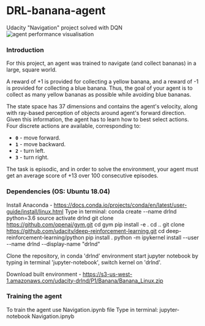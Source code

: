 # DRL-banana-agent
Udacity "Navigation" project solved with DQN
![agent performance visualisation](fin_banana.gif)

### Introduction

For this project, an agent was trained to navigate (and collect bananas) in a large, square world.

A reward of +1 is provided for collecting a yellow banana, and a reward of -1 is provided for collecting a blue banana.  Thus, the goal of your agent is to collect as many yellow bananas as possible while avoiding blue bananas.  

The state space has 37 dimensions and contains the agent's velocity, along with ray-based perception of objects around agent's forward direction.  Given this information, the agent has to learn how to best select actions.  Four discrete actions are available, corresponding to:
- **`0`** - move forward.
- **`1`** - move backward.
- **`2`** - turn left.
- **`3`** - turn right.

The task is episodic, and in order to solve the environment, your agent must get an average score of +13 over 100 consecutive episodes.

### Dependencies (OS: Ubuntu 18.04)
Install Anaconda - https://docs.conda.io/projects/conda/en/latest/user-guide/install/linux.html
Type in terminal:
	conda create --name drlnd python=3.6
	source activate drlnd
	git clone https://github.com/openai/gym.git
	cd gym
	pip install -e .
	cd ..
	git clone https://github.com/udacity/deep-reinforcement-learning.git
	cd deep-reinforcement-learning/python
	pip install .
	python -m ipykernel install --user --name drlnd --display-name "drlnd"

Clone the repository, in conda 'drlnd' environment start jupyter notebook by typing in terminal 'jupyter-notebook', switch kernel on 'drlnd'.


Download built environment - https://s3-us-west-1.amazonaws.com/udacity-drlnd/P1/Banana/Banana_Linux.zip 

### Training the agent
To train the agent use Navigation.ipynb file
Type in terminal:
	jupyter-notebook Navigation.ipnyb